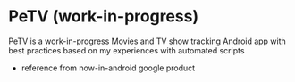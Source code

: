 # PeTV (work-in-progress)
PeTV is a work-in-progress Movies and TV show tracking Android app with best practices based on my experiences with automated scripts 
- reference from now-in-android google product
